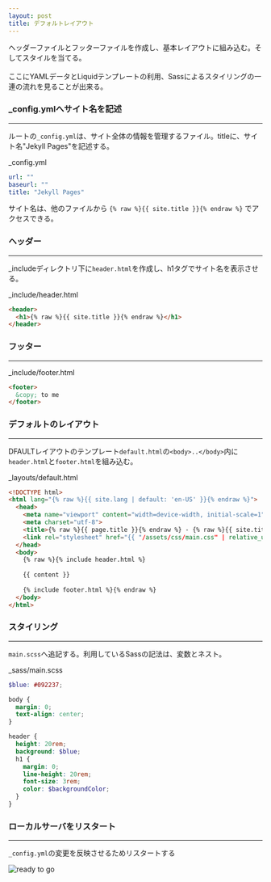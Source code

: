 ```yaml
---
layout: post
title: デフォルトレイアウト
---
```


ヘッダーファイルとフッターファイルを作成し、基本レイアウトに組み込む。そしてスタイルを当てる。<br/><br/>
ここにYAMLデータとLiquidテンプレートの利用、Sassによるスタイリングの一連の流れを見ることが出来る。

### _config.ymlへサイト名を記述
***

ルートの`_config.yml`は、サイト全体の情報を管理するファイル。titleに、サイト名"Jekyll Pages"を記述する。

_config.yml
```yml
url: ""
baseurl: "" 
title: "Jekyll Pages"
```

サイト名は、他のファイルから `{% raw %}{{ site.title }}{% endraw %}` でアクセスできる。

### ヘッダー
***

 _includeディレクトリ下に`header.html`を作成し、h1タグでサイト名を表示させる。

_include/header.html
```html
<header>
  <h1>{% raw %}{{ site.title }}{% endraw %}</h1>
</header>
```

### フッター
***

_include/footer.html
```html
<footer>
  &copy; to me
</footer>
```

### デフォルトのレイアウト
***

DFAULTレイアウトのテンプレート`default.html`の`<body>..</body>`内に`header.html`と`footer.html`を組み込む。

_layouts/default.html
```html
<!DOCTYPE html>
<html lang="{% raw %}{{ site.lang | default: 'en-US' }}{% endraw %}">
  <head>
    <meta name="viewport" content="width=device-width, initial-scale=1">
    <meta charset="utf-8">
    <title>{% raw %}{{ page.title }}{% endraw %} - {% raw %}{{ site.title }}{% endraw %}</title>
    <link rel="stylesheet" href="{{ "/assets/css/main.css" | relative_url }}">
  </head>
  <body>
    {% raw %}{% include header.html %}
    
    {{ content }}
    
    {% include footer.html %}{% endraw %} 
  </body>
</html>

```

### スタイリング
***

`main.scss`へ追記する。利用しているSassの記法は、変数とネスト。

_sass/main.scss
```scss
$blue: #092237;

body {
  margin: 0;
  text-align: center;
}

header {
  height: 20rem;
  background: $blue;
  h1 {
    margin: 0;
    line-height: 20rem;
    font-size: 3rem;
    color: $backgroundColor;
  }
}
```

### ローカルサーバをリスタート
***

`_config.yml`の変更を反映させるためリスタートする

![ready to go]({{site.url}}{{site.baseurl}}/assets/images/top-page1.jpg)


